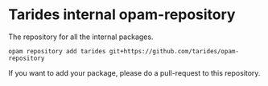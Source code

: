 # Tarides internal opam-repository

The repository for all the internal packages.

```
opam repository add tarides git+https://github.com/tarides/opam-repository
```

If you want to add your package, please do a pull-request to this repository.
